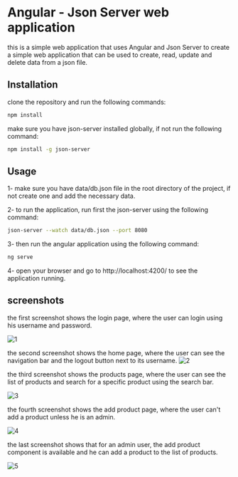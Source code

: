 # Angular - Json Server web application

this is a simple web application that uses Angular and Json Server to create a simple web application that can be used to create, read, update and delete data from a json file.


## Installation

clone the repository and run the following commands:

```bash
npm install
```

make sure you have json-server installed globally, if not run the following command:

```bash
npm install -g json-server
```

## Usage

1- make sure you have data/db.json file in the root directory of the project, if not create one and add the necessary data.

2- to run the application, run first the json-server using the following command:

```bash
json-server --watch data/db.json --port 8080
```

3- then run the angular application using the following command:

```bash
ng serve
```

4- open your browser and go to http://localhost:4200/ to see the application running.


## screenshots

the first screenshot shows the login page, where the user can login using his username and password.


![1](https://github.com/Yahya-rabii/JEE/assets/92509001/c5a6e2a4-f5ec-4c5e-848a-9d919bbd949d)


the second screenshot shows the home page, where the user can see the navigation bar and the logout button next to its username.
![2](https://github.com/Yahya-rabii/JEE/assets/92509001/6042a5bf-7f0b-4621-a481-feda2c253651)



the third screenshot shows the products page, where the user can see the list of products and search for a specific product using the search bar.

![3](https://github.com/Yahya-rabii/JEE/assets/92509001/1562c677-b39b-4b85-a89f-9c29e6dbd37d)


the fourth screenshot shows the add product page, where the user can't add a product unless he is an admin.

![4](https://github.com/Yahya-rabii/JEE/assets/92509001/821e27a5-dc4f-4314-b846-a93e1adc8487)


the last screenshot shows that for an admin user, the add product component is available and he can add a product to the list of products.


![5](https://github.com/Yahya-rabii/JEE/assets/92509001/95c7ae18-4aa7-405d-9766-9a1378073262)




